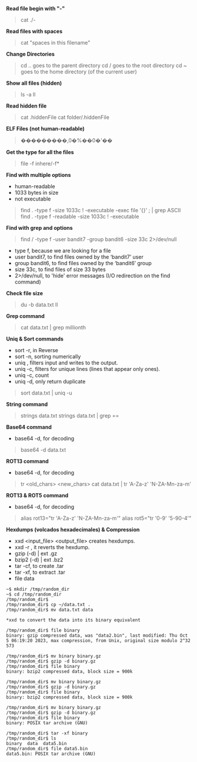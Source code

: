 **Read file begin with "-"**
> cat ./-

**Read files with spaces**
> cat "spaces in this filename"

**Change Directories**
> cd .. goes to the parent directory
> cd / goes to the root directory
> cd ~ goes to the home directory (of the current user)

**Show all files (hidden)**
> ls -a 
> ll

**Read hidden file**
> cat .hiddenFile
> cat folder/.hiddenFile

**ELF Files (not human-readable)**
> �������$��$,0�%��0�'��

**Get the type for all the files**
> file -f inhere/-f*

**Find with multiple options**
- human-readable
- 1033 bytes in size
- not executable

> find . -type f -size 1033c ! -executable -exec file '{}' \; | grep ASCII
> find . -type f -readable -size 1033c ! -executable


**Find with grep and options**
> find / -type f -user bandit7 -group bandit6 -size 33c 2>/dev/null
- type f, because we are looking for a file
- user bandit7, to find files owned by the ‘bandit7’ user
- group bandit6, to find files owned by the ‘bandit6’ group
- size 33c, to find files of size 33 bytes
- 2>/dev/null, to 'hide' error messages (I/O redirection on the find command) 

**Check file size**
> du -b data.txt 
> ll 

**Grep command**
> cat data.txt | grep millionth

**Uniq & Sort commands**
- sort -r, in Reverse
- sort -n, sorting numerically
- uniq , filters input and writes to the output.
- uniq -c, filters for unique lines (lines that appear only ones).
- uniq -c, count
- uniq -d, only return duplicate
> sort data.txt | uniq -u


**String command**
> strings data.txt
> strings data.txt | grep ==

**Base64 command**
- base64 -d, for decoding
> base64 -d data.txt

**ROT13 command**
- base64 -d, for decoding
> tr <old_chars> <new_chars>
> cat data.txt | tr 'A-Za-z' 'N-ZA-Mn-za-m'

**ROT13 & ROT5 command**
- base64 -d, for decoding
> alias rot13="tr 'A-Za-z' 'N-ZA-Mn-za-m'"
> alias rot5="tr '0-9' '5-90-4'"

**Hexdumps (volcados hexadecimales) & Compression**
- xxd <input_file> <output_file> creates hexdumps. 
- xxd -r , it reverts the hexdump.
- gzip (-d) | ext .gz
- bzip2 (-d) | ext .bz2
- tar -cf, to create .tar
- tar -xf, to extract .tar
- file data
```
~$ mkdir /tmp/random_dir
~$ cd /tmp/random_dir
/tmp/random_dir$
/tmp/random_dir$ cp ~/data.txt .
/tmp/random_dir$ mv data.txt data

*xxd to convert the data into its binary equivalent

/tmp/random_dir$ file binary
binary: gzip compressed data, was "data2.bin", last modified: Thu Oct  5 06:19:20 2023, max compression, from Unix, original size modulo 2^32 573

/tmp/random_dir$ mv binary binary.gz
/tmp/random_dir$ gzip -d binary.gz
/tmp/random_dir$ file binary
binary: bzip2 compressed data, block size = 900k

/tmp/random_dir$ mv binary binary.gz
/tmp/random_dir$ gzip -d binary.gz
/tmp/random_dir$ file binary
binary: bzip2 compressed data, block size = 900k

/tmp/random_dir$ mv binary binary.gz
/tmp/random_dir$ gzip -d binary.gz
/tmp/random_dir$ file binary
binary: POSIX tar archive (GNU)

/tmp/random_dir$ tar -xf binary
/tmp/random_dir$ ls
binary  data  data5.bin
/tmp/random_dir$ file data5.bin
data5.bin: POSIX tar archive (GNU)


```

